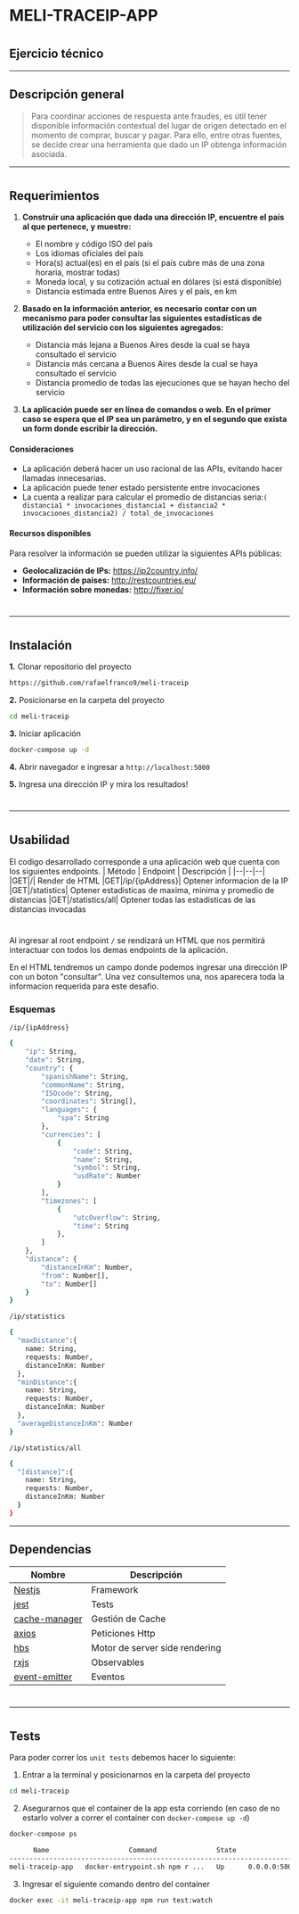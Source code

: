 # MELI-TRACEIP-APP
#
## Ejercicio técnico 
___
## Descripción general
> Para coordinar acciones de respuesta ante fraudes, es útil tener disponible información contextual del lugar de origen detectado en el momento de comprar, buscar y pagar. Para ello, entre otras fuentes, se decide crear una herramienta que dado un IP obtenga información asociada.
___
#
## Requerimientos

1. **Construir una aplicación que dada una dirección IP, encuentre el país al que pertenece, y muestre:**
   * El nombre y código ISO del país
   * Los idiomas oficiales del país
   * Hora(s) actual(es) en el país (si el país cubre más de una zona horaria, mostrar
todas)
   * Moneda local, y su cotización actual en dólares (si está disponible)
   * Distancia estimada entre Buenos Aires y el país, en km
  
2. **Basado en la información anterior, es necesario contar con un mecanismo para poder consultar las siguientes estadísticas de utilización del servicio con los siguientes agregados:**
   * Distancia más lejana a Buenos Aires desde la cual se haya consultado el servicio
   * Distancia más cercana a Buenos Aires desde la cual se haya consultado el servicio
   * Distancia promedio de todas las ejecuciones que se hayan hecho del servicio
  
3. **La aplicación puede ser en línea de comandos o web. En el primer caso se espera
que el IP sea un parámetro, y en el segundo que exista un form donde escribir la
dirección.**

#### Consideraciones
* La aplicación deberá hacer un uso racional de las APIs, evitando hacer llamadas innecesarias.
* La aplicación puede tener estado persistente entre invocaciones
* La cuenta a realizar para calcular el promedio de distancias seria:`( distancia1 * invocaciones_distancia1 + distancia2 * invocaciones_distancia2) / total_de_invocaciones`

#### Recursos disponibles
Para resolver la información se pueden utilizar la siguientes APIs públicas:
  * **Geolocalización de IPs:** ​https://ip2country.info/
  * **Información de paises:** ​http://restcountries.eu/
  * **Información sobre monedas:** ​http://fixer.io/
#
___
#
## Instalación
**1.** Clonar repositorio del proyecto
```sh
https://github.com/rafaelfranco9/meli-traceip
```
**2.** Posicionarse en la carpeta del proyecto
```sh
cd meli-traceip 
```
**3.** Iniciar aplicación
```sh
docker-compose up -d 
```
**4.** Abrir navegador e ingresar a `http://localhost:5000` 

**5.** Ingresa una dirección IP y mira los resultados!
#
___
#
## Usabilidad
El codigo desarrollado corresponde a una aplicación web que cuenta con los siguientes endpoints.
| Método | Endpoint | Descripción |
|--|--|--|
|GET|/| Render de HTML
|GET|/ip/{ipAddress}| Optener informacion de la IP
|GET|/statistics| Optener estadisticas de maxima, minima y promedio de distancias
|GET|/statistics/all| Optener todas las estadisticas de las distancias invocadas
#
Al ingresar al root endpoint `/` se rendizará un HTML que nos permitirá interactuar con todos los demas endpoints de la aplicación.

En el HTML tendremos un campo donde podemos ingresar una dirección IP con un boton "consultar". Una vez consultemos una, nos aparecera toda la informacion requerida para este desafio.

### Esquemas

`/ip/{ipAddress}` 
```sh
{
	"ip": String,
	"date": String,
	"country": {
		"spanishName": String,
		"commonName": String,
		"ISOcode": String,
		"coordinates": String[],
		"languages": {
			"spa": String
		},
		"currencies": [
			{
				"code": String,
				"name": String,
				"symbol": String,
				"usdRate": Number
			}
		],
		"timezones": [
			{
				"utcOverflow": String,
				"time": String
			},
		]
	},
	"distance": {
		"distanceInKm": Number,
		"from": Number[],
		"to": Number[]
	}
}
```

`/ip/statistics` 
```sh
{
  "maxDistance":{
    name: String,
    requests: Number,
    distanceInKm: Number
  },
  "minDistance":{
    name: String,
    requests: Number,
    distanceInKm: Number
  },
  "averageDistanceInKm": Number
}
```

`/ip/statistics/all` 
```sh
{
  "[distance]":{
    name: String,
    requests: Number,
    distanceInKm: Number
  }
}
```
---
## Dependencias


| Nombre | Descripción |
|--|--|
|[Nestjs](https://nestjs.com/)| Framework |
[jest](https://www.npmjs.com/package/jest)| Tests
|[cache-manager](https://www.npmjs.com/package/cache-manager)| Gestión de Cache
|[axios](https://www.npmjs.com/package/axios)| Peticiones Http
|[hbs](https://www.npmjs.com/package/hbs)| Motor de server side rendering
|[rxjs](https://www.npmjs.com/package/rxjs) | Observables
|[event-emitter](https://www.npmjs.com/package/event-emitter) | Eventos
#
___
#
## Tests
Para poder correr los `unit tests` debemos hacer lo siguiente:
1. Entrar a la terminal y posicionarnos en la carpeta del proyecto
```sh
cd meli-traceip 
```
2. Asegurarnos que el container de la app esta corriendo (en caso de no estarlo volver a correr el container con `docker-compose up -d`)
```sh
docker-compose ps 

      Name                    Command               State                    Ports
----------------------------------------------------------------------------------------------------
meli-traceip-app   docker-entrypoint.sh npm r ...   Up      0.0.0.0:5000->5000/tcp,:::5000->5000/tcp
```
3. Ingresar el siguiente comando dentro del container
```sh
docker exec -it meli-traceip-app npm run test:watch
```
